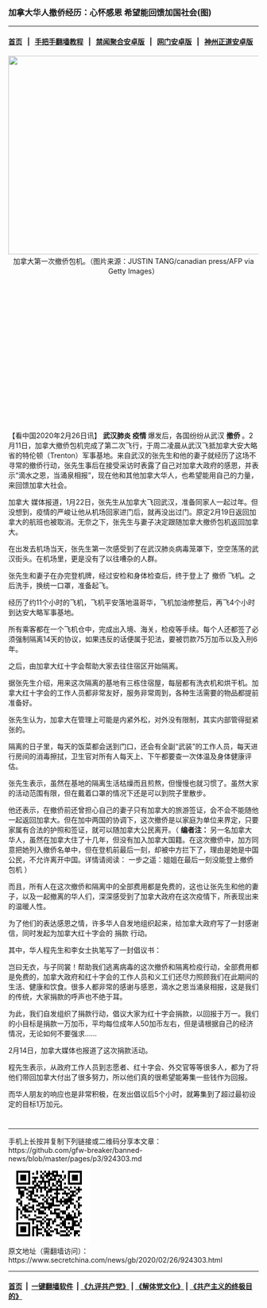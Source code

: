 ### 加拿大华人撤侨经历：心怀感恩 希望能回馈加国社会(图)
------------------------

#### [首页](https://github.com/gfw-breaker/banned-news/blob/master/README.md) &nbsp;&nbsp;|&nbsp;&nbsp; [手把手翻墙教程](https://github.com/gfw-breaker/guides/wiki) &nbsp;&nbsp;|&nbsp;&nbsp; [禁闻聚合安卓版](https://github.com/gfw-breaker/bn-android) &nbsp;&nbsp;|&nbsp;&nbsp; [网门安卓版](https://github.com/oGate2/oGate) &nbsp;&nbsp;|&nbsp;&nbsp; [神州正道安卓版](https://github.com/SzzdOgate/update) 



<div class="article_right" style="fone-color:#000">
 <p style="text-align: center;">
  <img alt="" src="//img3.secretchina.com/pic/2020/2-9/p2623531a896542230-ss.jpg" style="height:400px; width:600px"/>
  <br>
   加拿大第一次撤侨包机。（图片来源：JUSTIN TANG/canadian press/AFP via Getty Images）
   <span id="hideid" name="hideid" style="color:red;display:none;">
    <span href="https://www.secretchina.com">
    </span>
   </span>
  </br>
 </p>
 <div id="txt-mid1-t21-2017">
  <ins class="adsbygoogle" data-ad-client="ca-pub-1276641434651360" data-ad-slot="2451032099" style="display:inline-block;width:336px;height:280px">
  </ins>
  <div id="SC-22xxx">
  </div>
 </div>
 <p>
  【看中国2020年2月26日讯】
  <strong>
   <span href="https://www.secretchina.com/news/gb/tag/武汉肺炎" target="_blank">
    武汉肺炎
   </span>
   疫情
  </strong>
  爆发后，各国纷纷从武汉
  <strong>
   撤侨
  </strong>
  。2月11日，加拿大撤侨包机完成了第二次飞行，于周二凌晨从武汉飞抵加拿大安大略省的特伦顿（Trenton）军事基地。来自武汉的张先生和他的妻子就经历了这场不寻常的撤侨行动，张先生事后在接受采访时表露了自己对加拿大政府的感恩，并表示“滴水之恩，当涌泉相报”，现在他和其他加拿大华人，也希望能用自己的力量，来回馈加拿大社会。
  <span id="hideid" name="hideid" style="color:red;display:none;">
   <span href="https://www.secretchina.com">
   </span>
  </span>
 </p>
 <p>
  <span href="https://www.secretchina.com/news/gb/tag/加拿大" target="_blank">
   加拿大
  </span>
  媒体报道，1月22日，张先生从加拿大飞回武汉，准备同家人一起过年。但没想到，疫情的严峻让他从机场回家进门后，就再没出过门。原定2月19日返回加拿大的航班也被取消。无奈之下，张先生与妻子决定跟随加拿大撤侨包机返回加拿大。
 </p>
 <p>
  在出发去机场当天，张先生第一次感受到了在武汉肺炎病毒笼罩下，空空荡荡的武汉街头。在机场里，更是没有了以往嘈杂的人群。
 </p>
 <p>
  张先生和妻子在办完登机牌，经过安检和身体检查后，终于登上了
  <span href="https://www.secretchina.com/news/gb/tag/撤侨" target="_blank">
   撤侨
  </span>
  飞机。之后洗手，换统一口罩，准备起飞。
 </p>
 <p>
  经历了约11个小时的飞机，飞机平安落地温哥华，飞机加油修整后，再飞4个小时到达安大略军事基地。
 </p>
 <p>
  所有乘客都在一个飞机仓中，完成出入境、海关，检疫等手续。每个人还都签了必须强制隔离14天的协议，如果违反的话便属于犯法，要被罚款75万加币以及入刑6年。
 </p>
 <p>
  之后，由加拿大红十字会帮助大家去往住宿区开始隔离。
 </p>
 <p>
  据张先生介绍，用来这次隔离的基地有三栋住宿屋，每层都有洗衣机和烘干机。加拿大红十字会的工作人员都非常友好，服务非常周到，各种生活需要的物品都提前准备好。
 </p>
 <p>
  张先生认为，加拿大在管理上可能是内紧外松，对外没有限制，其实内部管得挺紧张的。
 </p>
 <p>
  隔离的日子里，每天的饭菜都会送到门口，还会有全副“武装”的工作人员，每天进行房间的消毒擦拭，卫生官对所有人每天上、下午都要查一次体温及身体健康评估。
 </p>
 <p>
  张先生表示，虽然在基地的隔离生活枯燥而且煎熬，但慢慢也就习惯了。虽然大家的活动范围有限，但在戴着口罩的情况下还是可以到院子里散步。
 </p>
 <p>
  他还表示，在撤侨前还曾担心自己的妻子只有加拿大的旅游签证，会不会不能随他一起返回加拿大。但在加中两国的协调下，这次撤侨是以家庭为单位来界定，只要家属有合法的护照和签证，就可以随加拿大公民离开。（
  <strong>
   编者注：
  </strong>
  另一名加拿大华人，虽然在加拿大住了十几年，但没有加入加拿大国籍。在这次撤侨中，加方同意把她列入撤侨名单中，但在登机前最后一刻，却被中方拦下了，理由是她是中国公民，不允许离开中国。详情请阅读：
  <span href="https://www.secretchina.com/news/gb/2020/02/21/923777.html">
   一步之遥：姐姐在最后一刻没能登上撤侨包机
  </span>
  ）
 </p>
 <p>
  而且，所有人在这次撤侨和隔离中的全部费用都是免费的，这也让张先生和他的妻子，以及一起撤离的华人们，深深感受到了加拿大政府在这次疫情下，所表现出来的温暖人性。
 </p>
 <p>
  为了他们的表达感恩之情，许多华人自发地组织起来，给加拿大政府写了一封感谢信，同时发起为加拿大红十字会的
  <span href="https://www.secretchina.com/news/gb/tag/捐款" target="_blank">
   捐款
  </span>
  行动。
 </p>
 <p>
  其中，华人程先生和李女士执笔写了一封倡议书：
 </p>
 <p>
  岂曰无衣，与子同裳！帮助我们逃离病毒的这次撤侨和隔离检疫行动，全部费用都是免费的，加拿大政府和红十字会的工作人员和义工们还尽力照顾我们在此期间的生活、健康和饮食。很多人都非常的感谢与感恩，滴水之恩当涌泉相报，这是我们的传统，大家捐款的呼声也不绝于耳。
 </p>
 <p>
  为此，我们自发组织了捐款行动，倡议大家为红十字会捐款，以回报于万一。我们的小目标是捐款一万加币，平均每位成年人50加币左右，但是请根据自己的经济情况，无论如何不要强求……
 </p>
 <p>
  2月14日，加拿大媒体也报道了这次捐款活动。
 </p>
 <p>
  程先生表示，从政府工作人员到志愿者、红十字会、外交官等等很多人，都为了将他们带回加拿大付出了很多努力，所以他们真的很希望能筹集一些钱作为回报。
 </p>
 <p>
  而华人朋友的响应也是非常积极，在发出倡议后5个小时，就筹集到了超过最初设定的目标1万加元。
  <center>
   <div>
    <div id="txt-mid2-t22-2017" style="display: block;  max-height: 351px;  overflow: hidden;">
     <div id="SC-21xxx">
     </div>
     <ins class="adsbygoogle" data-ad-client="ca-pub-1276641434651360" data-ad-format="auto" data-ad-slot="4301710469" data-full-width-responsive="true" style="display:block">
     </ins>
    </div>
   </div>
  </center>
  <div style="padding-top:12px;">
  </div>
 </p>
</div>

<hr/>
手机上长按并复制下列链接或二维码分享本文章：<br/>
https://github.com/gfw-breaker/banned-news/blob/master/pages/p3/924303.md <br/>
<a href='https://github.com/gfw-breaker/banned-news/blob/master/pages/p3/924303.md'><img src='https://github.com/gfw-breaker/banned-news/blob/master/pages/p3/924303.md.png'/></a> <br/>
原文地址（需翻墙访问）：https://www.secretchina.com/news/gb/2020/02/26/924303.html


------------------------
#### [首页](https://github.com/gfw-breaker/banned-news/blob/master/README.md) &nbsp;|&nbsp; [一键翻墙软件](https://github.com/gfw-breaker/nogfw/blob/master/README.md) &nbsp;| [《九评共产党》](https://github.com/gfw-breaker/9ping.md/blob/master/README.md#九评之一评共产党是什么) | [《解体党文化》](https://github.com/gfw-breaker/jtdwh.md/blob/master/README.md) | [《共产主义的终极目的》](https://github.com/gfw-breaker/gczydzjmd.md/blob/master/README.md)


<img src='http://gfw-breaker.win/banned-news/pages/p3/924303.md' width='0px' height='0px'/>